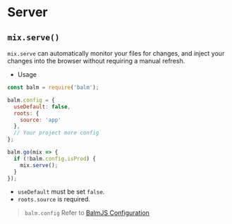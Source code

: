 # Server

## `mix.serve()`

`mix.serve` can automatically monitor your files for changes, and inject your changes into the browser without requiring a manual refresh.

- Usage

```js
const balm = require('balm');

balm.config = {
  useDefault: false,
  roots: {
    source: 'app'
  },
  // Your project more config
};

balm.go(mix => {
  if (!balm.config.isProd) {
    mix.serve();
  }
});
```

- `useDefault` must be set `false`.
- `roots.source` is required.

> `balm.config` Refer to [BalmJS Configuration](../configuration/toc.md)
